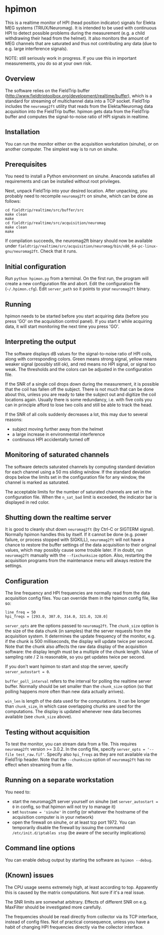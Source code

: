 # hpimon

This is a realtime monitor of HPI (head position indicator) signals for Elekta MEG systems (TRIUX/Neuromag). It is intended to be used with continuous HPI to detect possible problems during the measurement (e.g. a child withdrawing their head from the helmet). It also monitors the amount of MEG channels that are saturated and thus not contributing any data (due to e.g. large interference signals).

NOTE: still seriously work in progress. If you use this in important measurements, you do so at your own risk.

## Overview

The software relies on the FieldTrip buffer (http://www.fieldtriptoolbox.org/development/realtime/buffer), which is a standard for  streaming of multichannel data into a TCP socket. FieldTrip includes the `neuromag2ft` utility that reads from the Elekta/Neuromag data acquisition into the FieldTrip buffer. hpimon gets data from the FieldTrip buffer and computes the signal-to-noise ratio of HPI signals in realtime.

## Installation

You can run the monitor either on the acquisition workstation (sinuhe), or on another computer. The simplest way is to run on sinuhe.

## Prerequisites

You need to install a Python environment on sinuhe. Anaconda satisfies all requirements and can be installed without root privileges.

Next, unpack FieldTrip into your desired location. After unpacking, you probably need to recompile `neuromag2ft` on sinuhe, which can be done as follows:

```
cd fieldtrip/realtime/src/buffer/src
make clean
make
cd fieldtrip/realtime/src/acquisition/neuromag
make clean
make
```

If compilation succeeds, the neuromag2ft binary should now be available under `fieldtrip/realtime/src/acquisition/neuromag/bin/x86_64-pc-linux-gnu/neuromag2ft`. Check that it runs.

## Initial configuration

Run `python hpimon.py` from a terminal. On the first run, the program will create a new configuration file and abort. Edit the configuration file (`~/.hpimon.cfg`). Edit `server_path` so it points to your `neuromag2ft` binary.

## Running

hpimon needs to be started before you start acquiring data (before you press 'GO' on the acquisition control panel). If you start it while acquiring data, it will start monitoring the next time you press 'GO'.

## Interpreting the output

The software displays dB values for the signal-to-noise ratio of HPI coils, along with corresponding colors. Green means strong signal, yellow means weaker signal (possibly still ok), and red means no HPI signal, or signal too weak. The thresholds and the colors can be adjusted in the configuration file.

If the SNR of a single coil drops down during the measurement, it is possible that the coil has fallen off the subject. There is not much that can be done about this, unless you are ready to take the subject out and digitize the coil locations again. Usually there is some redundancy, i.e. with five coils you can in principle afford to lose two coils and still be able to track the head.

If the SNR of all coils suddenly decreases a lot, this may due to several reasons:

- subject moving further away from the helmet
- a large increase in environmental interference
- continuous HPI accidentally turned off

## Monitoring of saturated channels

The software detects saturated channels by computing standard deviation for each channel using a 50 ms sliding window. If the standard deviation drops below the limits set in the configuration file for any window, the channel is marked as saturated. 

The acceptable limits for the number of saturated channels are set in the configuration file. When the `n_sat_bad` limit is exceeded, the indicator bar is displayed in red color.

## Shutting down the realtime server

It is good to cleanly shut down `neuromag2ft` (by Ctrl-C or SIGTERM signal). Normally hpimon handles this by itself. If it cannot be done (e.g. power failure, or process stopped with SIGKILL), `neuromag2ft` will not have a chance to restore the buffer settings of the data acquisition to their original values, which may possibly cause some trouble later. If in doubt, run `neuromag2ft` manually with the `--fixchunksize` option. Also, restarting the acquisition programs from the maintenance menu will always restore the settings.

## Configuration

The line frequency and HPI frequencies are normally read from the data acquisition config files. You can override them in the hpimon config file, like so:

```
line_freq = 50
hpi_freqs = [293.0, 307.0, 314.0, 321.0, 328.0]
```
`server_opts` are the options passed to `neuromag2ft`. The `chunk_size` option is the size of the data chunk (in samples) that the server requests from the acquisition system. It determines the update frequency of the monitor, e.g. if the chunk is 500 milliseconds, the display will update twice per second. Note that the chunk also affects the raw data display of the acquisition software: the display length must be a multiple of the chunk length. Value of sampling rate / 2 is reasonable, so you get updates twice per second.

If you don't want hpimon to start and stop the server, specify `server_autostart = 0`.

`buffer_poll_interval` refers to the interval for polling the realtime server buffer. Normally should be set smaller than the `chunk_size` option (so that polling happens more often than new data actually arrives).

`win_len` is length of the data used for the computations. It can be longer than `chunk_size`, in which case overlapping chunks are used for the computations. The display is updated whenever new data becomes available (see `chunk_size` above).

## Testing without acquisition 

To test the monitor, you can stream data from a file. This requires `neuromag2ft` version >= 3.0.2. In the config file, specify `server_opts = '--file test_raw.fif'`. Specify also `hpi_freqs` as they are not available via the FieldTrip header. Note that the `--chunksize` option of `neuromag2ft` has no effect when streaming from a file.

## Running on a separate workstation

You need to:

- start the neuromag2ft server yourself on sinuhe (set `server_autostart = 0` in config, so that hpimon will not try to manage it)
- set `hostname = 'sinuhe'` in config (or whatever the hostname of the acquisition computer is in your network)
- open the firewall on sinuhe, or at least tcp port 1972. You can temporarily disable the firewall by issuing the command `/etc/init.d/iptables stop` (be aware of the security implications)

## Command line options

You can enable debug output by starting the software as `hpimon --debug`.

## (Known) issues

The CPU usage seems extremely high, at least according to top. Apparently this is caused by the matrix computations. Not sure if it's a real issue.

The SNR limits are somewhat arbitrary. Effects of different SNR on e.g. MaxFilter should be investigated more carefully.

The frequencies should be read directly from collector via its TCP interface, instead of config files. Not of practical consequence, unless you have a habit of changing HPI frequencies directly via the collector interface.










